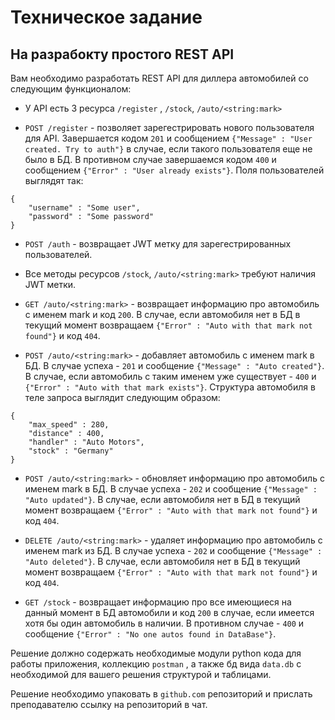 # Техническое задание 
## На разрабокту простого REST API

Вам необходимо разработать REST API для диллера автомобилей со следующим функционалом:

* У API есть 3 ресурса ```/register``` , ```/stock```, ```/auto/<string:mark>```

* ```POST /register``` - позволяет зарегестрировать нового пользователя для API. Завершается кодом ```201``` и сообщением ```{"Message" : "User created. Try to auth"}``` в случае, если такого пользователя еще не было в БД. В противном случае завершаемся кодом ```400``` и сообщением ```{"Error" : "User already exists"}```.
 Поля пользователей выглядят так:
```
{
    "username" : "Some user",
    "password" : "Some password"
}
```

* ```POST /auth``` - возвращает JWT метку для зарегестрированных пользователей.

* Все методы ресурсов ```/stock```, ```/auto/<string:mark>``` требуют наличия JWT метки.

* ```GET /auto/<string:mark>``` - возвращает информацию про автомобиль с именем mark и код ```200```. В случае, если автомобиля нет в БД в текущий момент возвращаем ```{"Error" : "Auto with that mark not found"}``` и код ```404```.

* ```POST /auto/<string:mark>``` - добавляет автомобиль с именем mark в БД. В случае успеха - ```201``` и сообщение ```{"Message" : "Auto created"}```. В случае, если автомобиль с таким именем уже существует - ```400``` и  ```{"Error" : "Auto with that mark exists"}```. Структура автомобиля  в теле запроса выглядит следующим образом:
```
{
    "max_speed" : 280,
    "distance" : 400,
    "handler" : "Auto Motors",
    "stock" : "Germany"
}
```

* ```POST /auto/<string:mark>``` - обновляет информацию про автомобиль с именем mark в БД. В случае успеха - ```202``` и сообщение ```{"Message" : "Auto updated"}```.  В случае, если автомобиля нет в БД в текущий момент возвращаем ```{"Error" : "Auto with that mark not found"}``` и код ```404```.


* ```DELETE /auto/<string:mark>``` - удаляет информацию про автомобиль с именем mark из БД. В случае успеха - ```202``` и сообщение ```{"Message" : "Auto deleted"}```.  В случае, если автомобиля нет в БД в текущий момент возвращаем ```{"Error" : "Auto with that mark not found"}``` и код ```404```.


* ```GET /stock``` - возвращает информацию про все имеющиеся на данный момент в БД автомобили и код ```200``` в случае, если имеется хотя бы один автомобиль в наличии. В противном случае - ```400``` и сообщение ```{"Error" : "No one autos found in DataBase"}```.


Решение должно содержать необходимые модули python кода для работы приложения, коллекцию ```postman``` , а также бд вида ```data.db``` с необходимой для вашего решения структурой и таблицами.

Решение необходимо упаковать в ```github.com``` репозиторий и прислать преподавателю ссылку на репозиторий в чат.